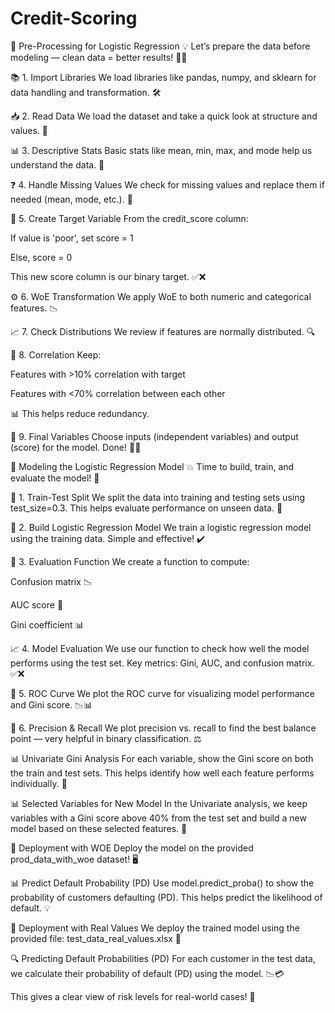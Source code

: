 # Credit-Scoring
🔄 Pre-Processing for Logistic Regression 💡
Let’s prepare the data before modeling — clean data = better results! 🧼✨

📚 1. Import Libraries We load libraries like pandas, numpy, and sklearn for data handling and transformation. 🛠️

📥 2. Read Data We load the dataset and take a quick look at structure and values. 👀

📊 3. Descriptive Stats Basic stats like mean, min, max, and mode help us understand the data. 🧠

❓ 4. Handle Missing Values We check for missing values and replace them if needed (mean, mode, etc.). 🚫

🎯 5. Create Target Variable From the credit_score column:

If value is 'poor', set score = 1

Else, score = 0

This new score column is our binary target. ✅❌

⚙️ 6. WoE Transformation We apply WoE to both numeric and categorical features. 📉

📈 7. Check Distributions We review if features are normally distributed. 🔍

📌 8. Correlation Keep:

Features with >10% correlation with target

Features with <70% correlation between each other

📊 This helps reduce redundancy.

🚀 9. Final Variables Choose inputs (independent variables) and output (score) for the model. Done! 🤖✅

🤖 Modeling the Logistic Regression Model 💥
Time to build, train, and evaluate the model! 🚀

🧪 1. Train-Test Split We split the data into training and testing sets using test_size=0.3. This helps evaluate performance on unseen data. 🔄

🧠 2. Build Logistic Regression Model We train a logistic regression model using the training data. Simple and effective! ✔️

🧾 3. Evaluation Function We create a function to compute:

Confusion matrix 📉

AUC score 🎯

Gini coefficient 📊

📈 4. Model Evaluation We use our function to check how well the model performs using the test set. Key metrics: Gini, AUC, and confusion matrix. ✅❌

🧩 5. ROC Curve We plot the ROC curve for visualizing model performance and Gini score. 📉📊

🎯 6. Precision & Recall We plot precision vs. recall to find the best balance point — very helpful in binary classification. ⚖️

📊 Univariate Gini Analysis
For each variable, show the Gini score on both the train and test sets. This helps identify how well each feature performs individually. 🎯

📊 Selected Variables for New Model
In the Univariate analysis, we keep variables with a Gini score above 40% from the test set and build a new model based on these selected features. 🎯


🚀 Deployment with WOE
Deploy the model on the provided prod_data_with_woe dataset! 🖥️

📊 Predict Default Probability (PD) Use model.predict_proba() to show the probability of customers defaulting (PD). This helps predict the likelihood of default. 💡

🚀 Deployment with Real Values
We deploy the trained model using the provided file: test_data_real_values.xlsx 📂

🔍 Predicting Default Probabilities (PD)
For each customer in the test data, we calculate their probability of default (PD) using the model. 📉💳

This gives a clear view of risk levels for real-world cases! 🎯

